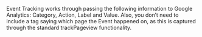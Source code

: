 Event Tracking works through passing the following information to Google Analytics:
Category, Action, Label and Value. Also, you don’t need to include a tag saying which page the Event happened on, as this is captured through the standard trackPageview functionality.
